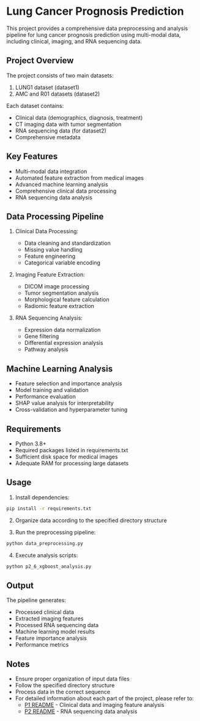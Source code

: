 # Lung Cancer Prognosis Prediction

This project provides a comprehensive data preprocessing and analysis pipeline for lung cancer prognosis prediction using multi-modal data, including clinical, imaging, and RNA sequencing data.

## Project Overview

The project consists of two main datasets:
1. LUNG1 dataset (dataset1)
2. AMC and R01 datasets (dataset2)

Each dataset contains:
- Clinical data (demographics, diagnosis, treatment)
- CT imaging data with tumor segmentation
- RNA sequencing data (for dataset2)
- Comprehensive metadata

## Key Features

- Multi-modal data integration
- Automated feature extraction from medical images
- Advanced machine learning analysis
- Comprehensive clinical data processing
- RNA sequencing data analysis

## Data Processing Pipeline

1. Clinical Data Processing:
   - Data cleaning and standardization
   - Missing value handling
   - Feature engineering
   - Categorical variable encoding

2. Imaging Feature Extraction:
   - DICOM image processing
   - Tumor segmentation analysis
   - Morphological feature calculation
   - Radiomic feature extraction

3. RNA Sequencing Analysis:
   - Expression data normalization
   - Gene filtering
   - Differential expression analysis
   - Pathway analysis

## Machine Learning Analysis

- Feature selection and importance analysis
- Model training and validation
- Performance evaluation
- SHAP value analysis for interpretability
- Cross-validation and hyperparameter tuning

## Requirements

- Python 3.8+
- Required packages listed in requirements.txt
- Sufficient disk space for medical images
- Adequate RAM for processing large datasets

## Usage

1. Install dependencies:
```bash
pip install -r requirements.txt
```

2. Organize data according to the specified directory structure

3. Run the preprocessing pipeline:
```bash
python data_preprocessing.py
```

4. Execute analysis scripts:
```bash
python p2_6_xgboost_analysis.py
```

## Output

The pipeline generates:
- Processed clinical data
- Extracted imaging features
- Processed RNA sequencing data
- Machine learning model results
- Feature importance analysis
- Performance metrics

## Notes

- Ensure proper organization of input data files
- Follow the specified directory structure
- Process data in the correct sequence
- For detailed information about each part of the project, please refer to:
  - [P1 README](p1/README.md) - Clinical data and imaging feature analysis
  - [P2 README](p2/README.md) - RNA sequencing data analysis


